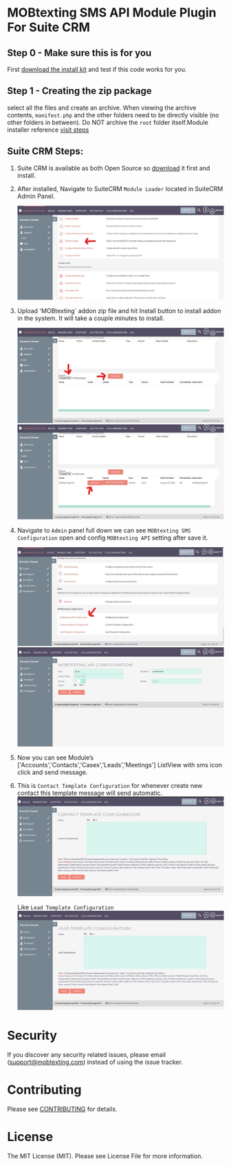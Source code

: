 # MOBtexting SMS API Module Plugin For Suite CRM #

## Step 0 - Make sure this is for you ##

First [download the install kit](https://github.com/mobtexting/mobtexting-suiteCRM/archive/mainmaster.zip) and test if this code works for you.

## Step 1 - Creating the zip package ##

select all the files and create an archive.
When viewing the archive contents, `manifest.php` and the other folders need to be directly visible (no other folders in between). Do NOT archive the `root` folder itself.Module installer reference [visit steps](https://docs.suitecrm.com/developer/module-installer/) 

## Suite CRM Steps: ##
	
1) Suite CRM is available as both Open Source so [download](https://suitecrm.com/download/) it first and install.

2) After installed, Navigate to SuiteCRM `Module Loader` located in SuiteCRM Admin Panel.

  	<img src="/images/image.jpg" >
3) Upload 'MOBtexting` addon zip file and hit Install button to install addon in the system. It will take a couple minutes to install.

	<img src="/images/image1.jpg">
	<img src="/images/image2.jpg">


4) Navigate to `Admin` panel full down we can see `MOBtexting SMS Configuration` open and config `MOBtexting API` setting after save it.

	<img src="/images/image7.jpg">
	<img src="/images/image8.png">

	
5) Now you can see Module’s ['Accounts','Contacts','Cases','Leads','Meetings'] ListView with sms icon click and send message.

6) This is `Contact Template Configuration` for whenever create new contact this template message will send automatic.
	<img src="/images/image5.png">
  
   Like `Lead Template Configuration`
   	<img src="/images/image6.png">
    
# Security #
  If you discover any security related issues, please email (support@mobtexting.com) instead of using the issue tracker.

# Contributing #
  Please see [CONTRIBUTING](https://github.com/mobtexting/message-php/blob/master/CONTRIBUTING.md) for details.

# License #
 The MIT License (MIT). Please see License File for more information.


